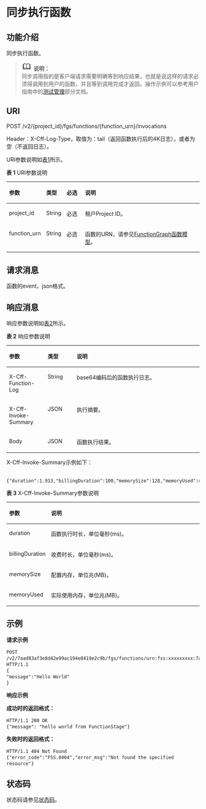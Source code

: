 # 同步执行函数<a name="ZH-CN_TOPIC_0115410486"></a>

## 功能介绍<a name="section52406094"></a>

同步执行函数。

>![](public_sys-resources/icon-note.gif) **说明：**   
>同步调用指的是客户端请求需要明确等到响应结果，也就是说这样的请求必须得调用到用户的函数，并且等到调用完成才返回。操作示例可以参考用户指南中的[测试管理](https://support.huaweicloud.com/usermanual-functiongraph/functiongraph_01_0302.html)部分文档。  

## URI<a name="section1892800"></a>

POST /v2/\{project\_id\}/fgs/functions/\{function\_urn\}/invocations

Header：X-Cff-Log-Type，取值为：tail（返回函数执行后的4K日志），或者为空（不返回日志）。

URI参数说明如[表1](#d0e8270)所示。

**表 1**  URI参数说明

<a name="d0e8270"></a>
<table><thead align="left"><tr id="row9028226"><th class="cellrowborder" valign="top" width="15%" id="mcps1.2.5.1.1"><p id="p60197675"><a name="p60197675"></a><a name="p60197675"></a>参数</p>
</th>
<th class="cellrowborder" valign="top" width="10%" id="mcps1.2.5.1.2"><p id="p44173468"><a name="p44173468"></a><a name="p44173468"></a>类型</p>
</th>
<th class="cellrowborder" valign="top" width="10%" id="mcps1.2.5.1.3"><p id="p21281150"><a name="p21281150"></a><a name="p21281150"></a>必选</p>
</th>
<th class="cellrowborder" valign="top" width="65%" id="mcps1.2.5.1.4"><p id="p46051576"><a name="p46051576"></a><a name="p46051576"></a>说明</p>
</th>
</tr>
</thead>
<tbody><tr id="row39190195"><td class="cellrowborder" valign="top" width="15%" headers="mcps1.2.5.1.1 "><p id="p20289239"><a name="p20289239"></a><a name="p20289239"></a>project_id</p>
</td>
<td class="cellrowborder" valign="top" width="10%" headers="mcps1.2.5.1.2 "><p id="p32815626"><a name="p32815626"></a><a name="p32815626"></a>String</p>
</td>
<td class="cellrowborder" valign="top" width="10%" headers="mcps1.2.5.1.3 "><p id="p40820087"><a name="p40820087"></a><a name="p40820087"></a>必选</p>
</td>
<td class="cellrowborder" valign="top" width="65%" headers="mcps1.2.5.1.4 "><p id="p18092740"><a name="p18092740"></a><a name="p18092740"></a>租户Project ID。</p>
</td>
</tr>
<tr id="row28616934"><td class="cellrowborder" valign="top" width="15%" headers="mcps1.2.5.1.1 "><p id="p36270311"><a name="p36270311"></a><a name="p36270311"></a>function_urn</p>
</td>
<td class="cellrowborder" valign="top" width="10%" headers="mcps1.2.5.1.2 "><p id="p52214044"><a name="p52214044"></a><a name="p52214044"></a>String</p>
</td>
<td class="cellrowborder" valign="top" width="10%" headers="mcps1.2.5.1.3 "><p id="p1479149"><a name="p1479149"></a><a name="p1479149"></a>必选</p>
</td>
<td class="cellrowborder" valign="top" width="65%" headers="mcps1.2.5.1.4 "><p id="p52702276"><a name="p52702276"></a><a name="p52702276"></a>函数的URN，请参见<a href="FunctionGraph函数模型.md">FunctionGraph函数模型</a>。</p>
</td>
</tr>
</tbody>
</table>

## 请求消息<a name="section17035201"></a>

函数的event，json格式。

## 响应消息<a name="section19099082"></a>

响应参数说明如[表2](#d0e5632)所示。

**表 2**  响应参数说明

<a name="d0e5632"></a>
<table><thead align="left"><tr id="row61148692"><th class="cellrowborder" valign="top" width="20%" id="mcps1.2.4.1.1"><p id="p54097009"><a name="p54097009"></a><a name="p54097009"></a>参数</p>
</th>
<th class="cellrowborder" valign="top" width="15%" id="mcps1.2.4.1.2"><p id="p19781590"><a name="p19781590"></a><a name="p19781590"></a>类型</p>
</th>
<th class="cellrowborder" valign="top" width="65%" id="mcps1.2.4.1.3"><p id="p65582298"><a name="p65582298"></a><a name="p65582298"></a>说明</p>
</th>
</tr>
</thead>
<tbody><tr id="row10565961"><td class="cellrowborder" valign="top" width="20%" headers="mcps1.2.4.1.1 "><p id="p1416620275714"><a name="p1416620275714"></a><a name="p1416620275714"></a>X-Cff-Function-Log</p>
</td>
<td class="cellrowborder" valign="top" width="15%" headers="mcps1.2.4.1.2 "><p id="p1016517205717"><a name="p1016517205717"></a><a name="p1016517205717"></a>String</p>
</td>
<td class="cellrowborder" valign="top" width="65%" headers="mcps1.2.4.1.3 "><p id="p17161721573"><a name="p17161721573"></a><a name="p17161721573"></a>base64编码后的函数执行日志。</p>
</td>
</tr>
<tr id="row2032731016572"><td class="cellrowborder" valign="top" width="20%" headers="mcps1.2.4.1.1 "><p id="p17328191075717"><a name="p17328191075717"></a><a name="p17328191075717"></a>X-Cff-Invoke-Summary</p>
</td>
<td class="cellrowborder" valign="top" width="15%" headers="mcps1.2.4.1.2 "><p id="p332831011571"><a name="p332831011571"></a><a name="p332831011571"></a>JSON</p>
</td>
<td class="cellrowborder" valign="top" width="65%" headers="mcps1.2.4.1.3 "><p id="p1132841011573"><a name="p1132841011573"></a><a name="p1132841011573"></a>执行摘要。</p>
</td>
</tr>
<tr id="row526411210576"><td class="cellrowborder" valign="top" width="20%" headers="mcps1.2.4.1.1 "><p id="p22641012195716"><a name="p22641012195716"></a><a name="p22641012195716"></a>Body</p>
</td>
<td class="cellrowborder" valign="top" width="15%" headers="mcps1.2.4.1.2 "><p id="p9264111210578"><a name="p9264111210578"></a><a name="p9264111210578"></a>JSON</p>
</td>
<td class="cellrowborder" valign="top" width="65%" headers="mcps1.2.4.1.3 "><p id="p1526415126578"><a name="p1526415126578"></a><a name="p1526415126578"></a>函数执行结果。</p>
</td>
</tr>
</tbody>
</table>

X-Cff-Invoke-Summary示例如下：

```
 {"duration":1.913,"billingDuration":100,"memorySize":128,"memoryUsed":41.51171875}
```

**表 3**  X-Cff-Invoke-Summary参数说明

<a name="table136991222413"></a>
<table><thead align="left"><tr id="row137001922818"><th class="cellrowborder" valign="top" width="20%" id="mcps1.2.3.1.1"><p id="p1570042212113"><a name="p1570042212113"></a><a name="p1570042212113"></a>参数</p>
</th>
<th class="cellrowborder" valign="top" width="80%" id="mcps1.2.3.1.2"><p id="p1370013229115"><a name="p1370013229115"></a><a name="p1370013229115"></a>说明</p>
</th>
</tr>
</thead>
<tbody><tr id="row137009223114"><td class="cellrowborder" valign="top" width="20%" headers="mcps1.2.3.1.1 "><p id="p1818918321014"><a name="p1818918321014"></a><a name="p1818918321014"></a>duration</p>
</td>
<td class="cellrowborder" valign="top" width="80%" headers="mcps1.2.3.1.2 "><p id="p15188153210112"><a name="p15188153210112"></a><a name="p15188153210112"></a>函数执行时长，单位毫秒(ms)。</p>
</td>
</tr>
<tr id="row97001222811"><td class="cellrowborder" valign="top" width="20%" headers="mcps1.2.3.1.1 "><p id="p118663218118"><a name="p118663218118"></a><a name="p118663218118"></a>billingDuration</p>
</td>
<td class="cellrowborder" valign="top" width="80%" headers="mcps1.2.3.1.2 "><p id="p4185183214119"><a name="p4185183214119"></a><a name="p4185183214119"></a>收费时长，单位毫秒(ms)。</p>
</td>
</tr>
<tr id="row1270022218111"><td class="cellrowborder" valign="top" width="20%" headers="mcps1.2.3.1.1 "><p id="p1518412320113"><a name="p1518412320113"></a><a name="p1518412320113"></a>memorySize</p>
</td>
<td class="cellrowborder" valign="top" width="80%" headers="mcps1.2.3.1.2 "><p id="p918233217120"><a name="p918233217120"></a><a name="p918233217120"></a>配置内存，单位兆(MB)。</p>
</td>
</tr>
<tr id="row14975143217"><td class="cellrowborder" valign="top" width="20%" headers="mcps1.2.3.1.1 "><p id="p12972143219"><a name="p12972143219"></a><a name="p12972143219"></a>memoryUsed</p>
</td>
<td class="cellrowborder" valign="top" width="80%" headers="mcps1.2.3.1.2 "><p id="p12971314526"><a name="p12971314526"></a><a name="p12971314526"></a>实际使用内存，单位兆(MB)。</p>
</td>
</tr>
</tbody>
</table>

## 示例<a name="section10372153181010"></a>

**请求示例**

```
POST /v2/7aad83af3e8d42e99ac194e8419e2c9b/fgs/functions/urn:fss:xxxxxxxxx:7aad83af3e8d42e99ac194e8419e2c9b:function:default:test:latest/invocations HTTP/1.1 
{ 
"message":"Hello World" 
}
```

**响应示例**

**成功时的返回格式：**

```
HTTP/1.1 200 OK
{"message": "hello world from FunctionStage"}
```

**失败时的返回格式：**

```
HTTP/1.1 404 Not Found
{"error_code":"FSS.0404","error_msg":"Not found the specified resource"}
```

## 状态码<a name="section37674012"></a>

状态码请参见[状态码](状态码.md)。

